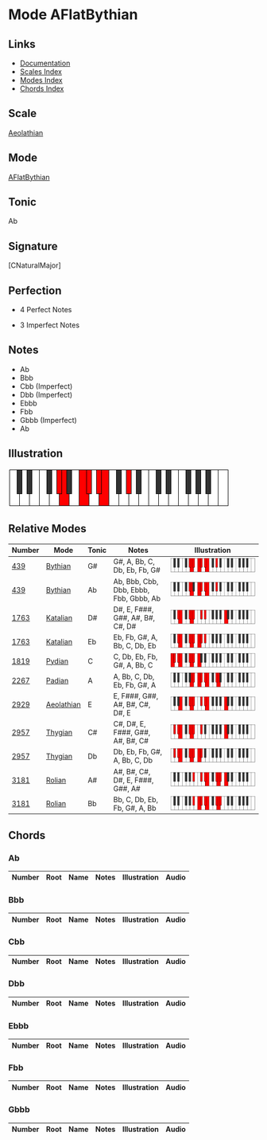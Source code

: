 # Mode AFlatBythian

## Links

- [Documentation](index.md)
- [Scales Index](Scales.md)
- [Modes Index](Modes.md)
- [Chords Index](Chords.md)

## Scale

[Aeolathian](ScaleAeolathian.md)

## Mode

[AFlatBythian](ModeAFlatBythian.md)

## Tonic

Ab

## Signature

[CNaturalMajor]

## Perfection

 - 4 Perfect Notes

 - 3 Imperfect Notes

## Notes

- Ab
- Bbb
- Cbb (Imperfect)
- Dbb (Imperfect)
- Ebbb
- Fbb
- Gbbb (Imperfect)
- Ab

## Illustration

![AFlatBythian](ModeAFlatBythian.png)

## Relative Modes

| Number | Mode | Tonic | Notes | Illustration |
|--------|------|-------|-------|--------------|
| [439](https://ianring.com/musictheory/scales/439) | [Bythian](ModeBythian.md) | G# | G#, A, Bb, C, Db, Eb, Fb, G# | ![GSharpBythian](ModeGSharpBythian.png) |
| [439](https://ianring.com/musictheory/scales/439) | [Bythian](ModeBythian.md) | Ab | Ab, Bbb, Cbb, Dbb, Ebbb, Fbb, Gbbb, Ab | ![AFlatBythian](ModeAFlatBythian.png) |
| [1763](https://ianring.com/musictheory/scales/1763) | [Katalian](ModeKatalian.md) | D# | D#, E, F###, G##, A#, B#, C#, D# | ![DSharpKatalian](ModeDSharpKatalian.png) |
| [1763](https://ianring.com/musictheory/scales/1763) | [Katalian](ModeKatalian.md) | Eb | Eb, Fb, G#, A, Bb, C, Db, Eb | ![EFlatKatalian](ModeEFlatKatalian.png) |
| [1819](https://ianring.com/musictheory/scales/1819) | [Pydian](ModePydian.md) | C | C, Db, Eb, Fb, G#, A, Bb, C | ![CNaturalPydian](ModeCNaturalPydian.png) |
| [2267](https://ianring.com/musictheory/scales/2267) | [Padian](ModePadian.md) | A | A, Bb, C, Db, Eb, Fb, G#, A | ![ANaturalPadian](ModeANaturalPadian.png) |
| [2929](https://ianring.com/musictheory/scales/2929) | [Aeolathian](ModeAeolathian.md) | E | E, F###, G##, A#, B#, C#, D#, E | ![ENaturalAeolathian](ModeENaturalAeolathian.png) |
| [2957](https://ianring.com/musictheory/scales/2957) | [Thygian](ModeThygian.md) | C# | C#, D#, E, F###, G##, A#, B#, C# | ![CSharpThygian](ModeCSharpThygian.png) |
| [2957](https://ianring.com/musictheory/scales/2957) | [Thygian](ModeThygian.md) | Db | Db, Eb, Fb, G#, A, Bb, C, Db | ![DFlatThygian](ModeDFlatThygian.png) |
| [3181](https://ianring.com/musictheory/scales/3181) | [Rolian](ModeRolian.md) | A# | A#, B#, C#, D#, E, F###, G##, A# | ![ASharpRolian](ModeASharpRolian.png) |
| [3181](https://ianring.com/musictheory/scales/3181) | [Rolian](ModeRolian.md) | Bb | Bb, C, Db, Eb, Fb, G#, A, Bb | ![BFlatRolian](ModeBFlatRolian.png) |

## Chords

### Ab

| Number | Root | Name | Notes | Illustration | Audio |
|--------|------|------|-------|--------------|-------|

### Bbb

| Number | Root | Name | Notes | Illustration | Audio |
|--------|------|------|-------|--------------|-------|

### Cbb

| Number | Root | Name | Notes | Illustration | Audio |
|--------|------|------|-------|--------------|-------|

### Dbb

| Number | Root | Name | Notes | Illustration | Audio |
|--------|------|------|-------|--------------|-------|

### Ebbb

| Number | Root | Name | Notes | Illustration | Audio |
|--------|------|------|-------|--------------|-------|

### Fbb

| Number | Root | Name | Notes | Illustration | Audio |
|--------|------|------|-------|--------------|-------|

### Gbbb

| Number | Root | Name | Notes | Illustration | Audio |
|--------|------|------|-------|--------------|-------|


